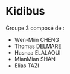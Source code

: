 # Kidibus

Groupe 3 composé de : 
- Wen-Miin CHENG
- Thomas DELMARE
- Hasnaa ELALAOUI
- MianMian SHAN
- Elias TAZI
